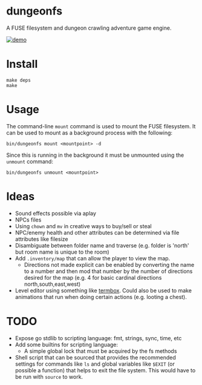 # dungeonfs

A FUSE filesystem and dungeon crawling adventure game engine.

[![demo](https://asciinema.org/a/110084.png)](https://asciinema.org/a/110084?autoplay=1)


# Install

```Shell
make deps
make
```

# Usage

The command-line `mount` command is used to mount the FUSE filesystem.  It can be used to mount as a background process with the following:

```Shell
bin/dungeonfs mount <mountpoint> -d
```

Since this is running in the background it must be unmounted using the `unmount` command:

```Shell
bin/dungeonfs unmount <mountpoint>
```

# Ideas

- Sound effects possible via aplay
- NPCs files
- Using `chown` and `mv` in creative ways to buy/sell or steal
- NPC/enemy health and other attributes can be determined via file attributes like filesize
- Disambiguate between folder name and traverse (e.g. folder is 'north' but room name is unique to the room)
- Add `.inventory/map` that can allow the player to view the map.
  - Directions not made explicit can be enabled by converting the name to a number and then mod that number by the number of directions desired for the map (e.g. 4 for basic cardinal directions north,south,east,west)
- Level editor using something like [termbox](https://github.com/nsf/termbox-go).  Could also be used to make animations that run when doing certain actions (e.g. looting a chest).



# TODO

- Expose go stdlib to scripting language: fmt, strings, sync, time, etc
- Add some builtins for scripting language:
  - A simple global lock that must be acquired by the fs methods
- Shell script that can be sourced that provides the recommended settings for commands like `ls` and global variables like `$EXIT` (or possible a function) that helps to exit the file system.  This would have to be run with `source` to work.
